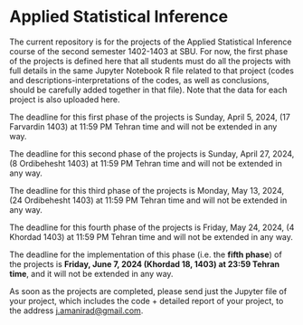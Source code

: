 # Applied Statistical Inference


The current repository is for the projects of the Applied Statistical Inference course of the second semester 1402-1403 at SBU. For now, the first phase of the projects is defined here that all students must do all the projects with full details in the same Jupyter Notebook R file related to that project (codes and descriptions-interpretations of the codes, as well as conclusions, should be carefully added together in that file). Note that the data for each project is also uploaded here.

The deadline for this first phase of the projects is Sunday, April 5, 2024, (17 Farvardin 1403) at 11:59 PM Tehran time and will not be extended in any way.

The deadline for this second phase of the projects is Sunday, April 27, 2024, (8 Ordibehesht 1403) at 11:59 PM Tehran time and will not be extended in any way.

The deadline for this third phase of the projects is Monday, May 13, 2024, (24 Ordibehesht 1403) at 11:59 PM Tehran time and will not be extended in any way.

The deadline for this fourth phase of the projects is Friday, May 24, 2024, (4 Khordad 1403) at 11:59 PM Tehran time and will not be extended in any way.

The deadline for the implementation of this phase (i.e. the **fifth phase**) of the projects is **Friday, June 7, 2024 (Khordad 18, 1403) at 23:59 Tehran time**, and it will not be extended in any way.

As soon as the projects are completed, please send just the Jupyter file of your project, which includes the code + detailed report of your project, to the address j.amanirad@gmail.com.
